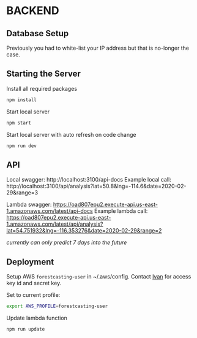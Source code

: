 # BACKEND

## Database Setup
Previously you had to white-list your IP address but that is no-longer the case. 

## Starting the Server
Install all required packages  
```bash
npm install
```

Start local server  
```bash
npm start
```

Start local server with auto refresh on code change
```bash
npm run dev
```

## API
Local swagger: http://localhost:3100/api-docs
Example local call: http://localhost:3100/api/analysis?lat=50.8&lng=-114.6&date=2020-02-29&range=3

Lambda swagger: https://oad807epu2.execute-api.us-east-1.amazonaws.com/latest/api-docs
Example lambda call: https://oad807epu2.execute-api.us-east-1.amazonaws.com/latest/api/analysis?lat=54.751932&lng=-116.353276&date=2020-02-29&range=2

_currently can only predict 7 days into the future_

## Deployment
Setup AWS `forestcasting-user` in ~/.aws/config. Contact [Ivan](izvonkov@uwo.ca) for access key id and secret key. 

Set to current profile:
```bash
export AWS_PROFILE=forestcasting-user
```

Update lambda function
```bash
npm run update
```
